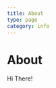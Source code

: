 ```yaml
---
title: About
type: page
category: info
---
```


# About

Hi There!

<!-- ## Creating about page

`about.mdx` is located in `posts/` directory.

You can use markdown & mdx to create this page.

Not sure how? Please refer to this [post](https://gatsby-blog-mdx.now.sh/2020/05/3-create-post#about-page) -->
